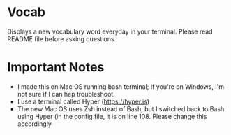 # Vocab
Displays a new vocabulary word everyday in your terminal. Please read README file before asking questions.

# Important Notes
- I made this on Mac OS running bash terminal; If you're on Windows, I'm not sure if I can hep troubleshoot.
- I use a terminal called Hyper (https://hyper.is)
- The new Mac OS uses Zsh instead of Bash, but I switched back to Bash using Hyper (in the config file, it is on line 108. Please change this accordingly
